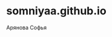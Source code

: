 # somniyaa.github.io
<!DOCTYPE html>
<html lang="ru">
<head>
<link rel="stylesheet" href="style.css">
</head>
<body>
 
<div class="text">Арянова Софья</div>
</body>
</html>
